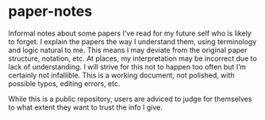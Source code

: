 # paper-notes

Informal notes about some papers I've read for my future self who is likely to forget. 
I explain the papers the way I understand them, using terminology and logic natural to me.
This means I may deviate from the original paper structure, notation, etc.
At places, my interpretation may be incorrect due to lack of understanding.
I will strive for this not to happen too often but I’m certainly not infallible.
This is a working document, not polished, with possible typos, editing errors, etc.

While this is a public repository, users are adviced to judge for themselves to what extent they want to trust the info I give.
